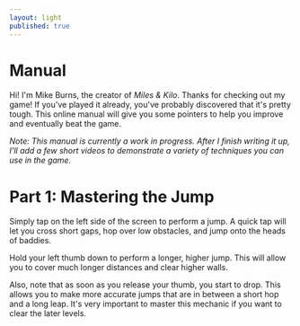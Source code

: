 ```yaml
---
layout: light
published: true
---
```


# Manual

Hi! I'm Mike Burns, the creator of *Miles & Kilo*. Thanks for checking out my game! If you've played it already, you've probably discovered that it's pretty tough. This online manual will give you some pointers to help you improve and eventually beat the game.

*Note: This manual is currently a work in progress. After I finish writing it up, I'll add a few short videos to demonstrate a variety of techniques you can use in the game.*

# Part 1: Mastering the Jump

Simply tap on the left side of the screen to perform a jump. A quick tap will let you cross short gaps, hop over low obstacles, and jump onto the heads of baddies.

Hold your left thumb down to perform a longer, higher jump. This will allow you to cover much longer distances and clear higher walls.

Also, note that as soon as you release your thumb, you start to drop. This allows you to make more accurate jumps that are in between a short hop and a long leap. It's very important to master this mechanic if you want to clear the later levels.

